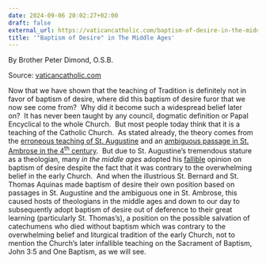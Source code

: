 ```yaml
---
date: 2024-09-06 20:02:27+02:00
draft: false
external_url: https://vaticancatholic.com/baptism-of-desire-in-the-middle-ages/
title: '"Baptism of Desire" in The Middle Ages'
---
```



By Brother Peter Dimond, O.S.B.

Source: [vaticancatholic.com](https://vaticancatholic.com/baptism-of-desire-in-the-middle-ages/)


<p>Now that we have shown that the teaching of Tradition is definitely not in favor of baptism of desire, where did this baptism of desire furor that we now see come from?  Why did it become such a widespread belief later on?  It has never been taught by any council, dogmatic definition or Papal Encyclical to the whole Church.  But most people today think that it is a teaching of the Catholic Church.  As stated already, the theory comes from the <a href="https://vaticancatholic.com/st-augustine-and-baptism-of-desire/">erroneous teaching of St. Augustine</a> and an <a href="https://vaticancatholic.com/st-ambrose-and-baptism-of-desire/">ambiguous passage in St. Ambrose in the 4<sup>th</sup> century</a>.  But due to St. Augustine’s tremendous stature as a theologian, many <em>in the middle ages</em> adopted his <u>fallible</u> opinion on baptism of desire despite the fact that it was contrary to the overwhelming belief in the early Church.  And when the illustrious St. Bernard and St. Thomas Aquinas made baptism of desire their own position based on passages in St. Augustine and the ambiguous one in St. Ambrose, this caused hosts of theologians in the middle ages and down to our day to subsequently adopt baptism of desire out of deference to their great learning (particularly St. Thomas’s), a position on the possible salvation of catechumens who died without baptism which was contrary to the overwhelming belief and liturgical tradition of the early Church, not to mention the Church’s later infallible teaching on the Sacrament of Baptism, John 3:5 and One Baptism, as we will see.</p>
</div>
